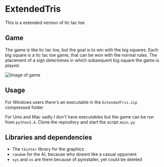 # ExtendedTris
This is a extended version of tic tac toe


## Game
The game is like tic tac toe, but the goal is to win with the big squares. 
Each big square is a tic tac toe game, that can be won with the normal rules.
The placement of a sign determines in which subsequent big square the game is played.

![Image of game](http://i.imgur.com/mYLORGf.png)

## Usage

For Windows users there's an executable in the `ExtendedTris.zip` compressed folder

For Unix and Mac sadly I don't have executables but the game can be run from `python3.4`.
Clone the repository and start the script `main.py`

## Libraries and dependencies
- The `tkinter` library for the graphics
- `random` for the AI, because who doesnt like a casual opponent
- `sys` and `os` are there because of pyinstaller, yet could be deleted
